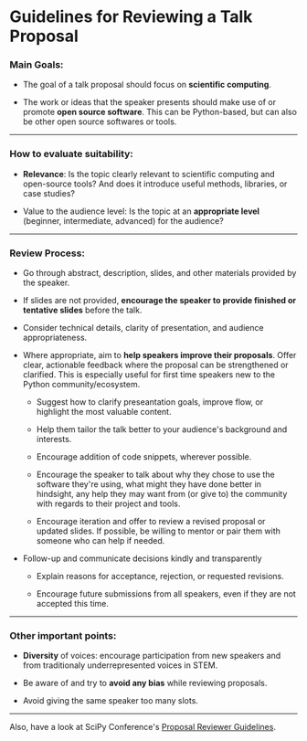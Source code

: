 # Guidelines for Reviewing a Talk Proposal


### Main Goals:

- The goal of a talk proposal should focus on **scientific computing**.

- The work or ideas that the speaker presents should make use of or promote **open source software**. This can be Python-based, but can also be other open source softwares or tools.

---

### How to evaluate suitability:

- **Relevance**: Is the topic clearly relevant to scientific computing and open-source tools? And does it introduce useful methods, libraries, or case studies?

- Value to the audience level: Is the topic at an **appropriate level** (beginner, intermediate, advanced) for the audience?

---

### Review Process:

- Go through abstract, description, slides, and other materials provided by the speaker.

- If slides are not provided, **encourage the speaker to provide finished or tentative slides** before the talk.

- Consider technical details, clarity of presentation, and audience appropriateness.

- Where appropriate, aim to **help speakers improve their proposals**. Offer clear, actionable feedback where the proposal can be strengthened or clarified. This is especially useful for first time speakers new to the Python community/ecosystem.
    
    - Suggest how to clarify preseantation goals, improve flow, or highlight the most valuable content.

    - Help them tailor the talk better to your audience's background and interests.

    - Encourage addition of code snippets, wherever possible.
    
    - Encourage the speaker to talk about why they chose to use the software they're using, what might they have done better in hindsight, any help they may want from (or give to) the community with regards to their project and tools.
    
    - Encourage iteration and offer to review a revised proposal or updated slides. If possible, be willing to mentor or pair them with someone who can help if needed.

- Follow-up and communicate decisions kindly and transparently
    
    - Explain reasons for acceptance, rejection, or requested revisions.
    
    - Encourage future submissions from all speakers, even if they are not accepted this time.

---

### Other important points:

- **Diversity** of voices: encourage participation from new speakers and from traditionaly underrepresented voices in STEM.

- Be aware of and try to **avoid any bias** while reviewing proposals.

- Avoid giving the same speaker too many slots.

---

Also, have a look at SciPy Conference's [Proposal Reviewer Guidelines](https://scipy-conference.readthedocs.io/en/latest/manual/program/reviewer_guidelines.html).